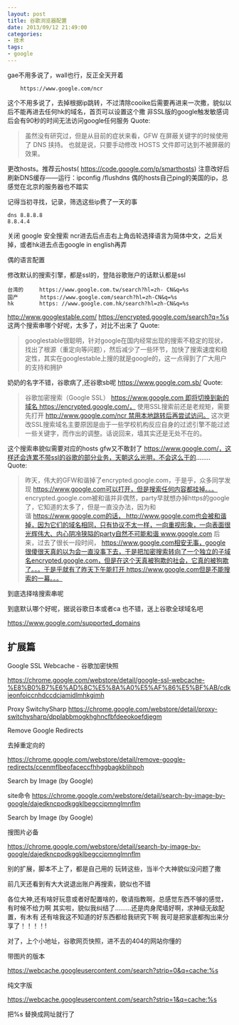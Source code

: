 ```yaml
---
layout: post
title: 谷歌浏览器配置
date: 2013/09/12 21:49:00
categories: 
- 技术
tags: 
- google
---
```


gae不用多说了，wall也行，反正全天开着
```
    https://www.google.com/ncr 
```

这个不用多说了，去掉根据ip跳转，不过清除cooike后需要再进来一次撒，貌似以后不能再进去任何hk的域名，首页可以设置这个撒 非SSL版的google触发敏感词后会有90秒的时间无法访问google任何服务 Quote:

> 虽然没有研究过，但是从目前的症状来看，GFW 在屏蔽关键字的时候使用了 DNS 挟持。 也就是说，只要手动修改 HOSTS 文件即可达到不被屏蔽的效果。

更改hosts。推荐云hosts( https://code.google.com/p/smarthosts) 注意改好后刷新DNS缓存——运行：ipconfig /flushdns 偶的hosts自己ping的美国的ip，总感觉在北京的服务器也不踏实 

[][1]

记得当初寻找，记录，筛选这些ip费了一天的事
```
dns 8.8.8.8  
8.8.4.4
```

关闭 google 安全搜索 ncr进去后点击右上角齿轮选择语言为简体中文，之后关掉，或者hk进去点击google in english再弄 

[][2] 

偶的语言配置 

[][3]

修改默认的搜索引擎，都是ssl的，登陆谷歌账户的话默认都是ssl 

```
台湾的     https://www.google.com.tw/search?hl=zh- CN&q=%s 
国产       https://www.google.com/search?hl=zh-CN&q=%s 
hk        https: //www.google.com.hk/search?hl=zh-CN&q=%s
```

http://www.googlestable.com/ https://encrypted.google.com/search?q=%s 这两个搜索串哪个好呢，太多了，对比不出来了 Quote:

> googlestable很聪明，针对google在国内经常出现的搜索不稳定的现状，找出了根源（重定向等问题），然后减少了一些环节，加快了搜索速度和稳定性，其实在googlestable上搜的就是google的，这一点得到了广大用户的支持和拥护

奶奶的名字不错，谷歌病了,还谷歌sb呢 https://www.google.com.sb/ Quote:

> 谷歌加密搜索（Google SSL） https://www.google.com 即将切换到新的域名 https://encrypted.google.com/， 使用SSL搜索前还是老规矩，需要先打开 http://www.google.com/ncr 禁用本地跳转后再尝试访问。 这次更改SSL搜索域名主要原因是由于一些学校机构反应自身的过滤引擎不能过滤一些关键字，而作出的调整。话说回来，墙其实还是无处不在的。

这个搜索串貌似需要对应的hosts gfw又不敢封了 https://www.google.com/，这样还会连累不带ssl的谷歌的部分业务，天朝这么光明，不会这么干的........ Quote:

> 昨天，伟大的GFW和谐掉了encrypted.google.com，于是乎，众多同学发现 https://www.google.com可以打开，但是搜索任何内容都挂掉。。。 encrypted.google.com被和谐并非偶然，party早就想办掉https的google了，它知道的太多了，但是一直没办法，因为和谐 https://www.google.com的话， http://www.google.com也会被和谐掉，因为它们的域名相同，只有协议不太一样，一向重视形象，一向表面很光辉伟大、内心阴冷狭隘的party自然不可能和谐 www.google.com 后来，过去了很长一段时间， https://www.google.com相安无事，google很傻很天真的以为会一直没事下去，于是把加密搜索转向了一个独立的子域名encrypted.google.com，但是在这个天真被狗欺的社会，它真的被狗欺了。。。于是乎就有了昨天下午能打开 https://www.google.com但是不能搜索的一幕。。。

到底选择啥搜索串呢 

[][4] 

到底默认哪个好呢，据说谷歌日本或者ca 也不错，送上谷歌全球域名吧

https://www.google.com/supported_domains

## 扩展篇

Google SSL Webcache - 谷歌加密快照 

https://chrome.google.com/webstore/detail/google-ssl-webcache-%E8%B0%B7%E6%AD%8C%E5%8A%A0%E5%AF%86%E5%BF%AB/cdkieonfoiccnhdccdcjamidlmhkgimh

Proxy SwitchySharp https://chrome.google.com/webstore/detail/proxy-switchysharp/dpplabbmogkhghncfbfdeeokoefdjegm

Remove Google Redirects

去掉重定向的 

https://chrome.google.com/webstore/detail/remove-google-redirects/ccenmflbeofaceccfhhggbagkblihpoh

Search by Image (by Google)

site命令 https://chrome.google.com/webstore/detail/search-by-image-by-google/dajedkncpodkggklbegccjpmnglmnflm

Search by Image (by Google)  

搜图片必备 

https://chrome.google.com/webstore/detail/search-by-image-by-google/dajedkncpodkggklbegccjpmnglmnflm

别的扩展，脚本不上了，都是自己用的 玩转这些，当半个大神貌似没问题了撒

前几天还看到有大大说退出账户再搜索，貌似也不错

各位大神,还有啥好玩意或者好配置啥的，敬请指教啊，总感觉东西不够的感觉，有时候不给力啊 其实啦，貌似我纠结了.........还是肉身爬墙好啊，求神级无敌配置，有木有 还有啥我这不知道的好东西都给我研究下啊 我可是把家底都掏出来分享了！！！！!

对了，上个小地址，谷歌网页快照，进不去的404的网站你懂的 

带图片的版本  

https://webcache.googleusercontent.com/search?strip=0&q=cache:%s 

纯文字版     

https://webcache.googleusercontent.com/search?strip=1&q=cache:%s

把%s 替换成网址就行了

[1]: https://ww3.sinaimg.cn/large/006tNc79gw1f511rguqdmj30j609xac1

[2]: https://ww3.sinaimg.cn/large/006tNc79gw1f511ro3zvaj30j604ft8t

[3]: https://ww3.sinaimg.cn/large/006tNc79gw1f511ru3k67j30j60ao74y

[4]: https://ww4.sinaimg.cn/large/006tNc79gw1f511s123gbj30j60bu3zh
